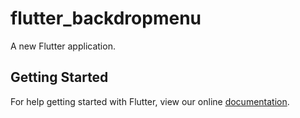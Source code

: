 # flutter_backdropmenu

A new Flutter application.

## Getting Started

For help getting started with Flutter, view our online
[documentation](https://flutter.io/).
